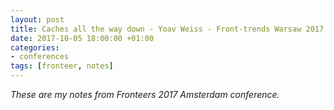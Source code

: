 ```yaml
---
layout: post
title: Caches all the way down - Yoav Weiss - Front-trends Warsaw 2017
date: 2017-10-05 18:00:00 +01:00
categories:
- conferences
tags: [fronteer, notes]
---
```


_These are my notes from Fronteers 2017 Amsterdam conference._

